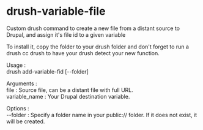 # drush-variable-file

Custom drush command to create a new file from a distant source to Drupal, and assign it's file id to a given variable

To install it, copy the folder to your drush folder and don't forget to run a drush cc drush to have your drush detect your new function.

<p>Usage : <br />
drush add-variable-fid <file> <variable_name> [--folder]
</p>

<p>Arguments : <br/>
file : Source file, can be a distant file with full URL. <br />
variable_name : Your Drupal destination variable.
</p>

<p>Options : </br> 
--folder : Specify a folder name in your public:// folder. If it does not exist, it will be created.
</p>

